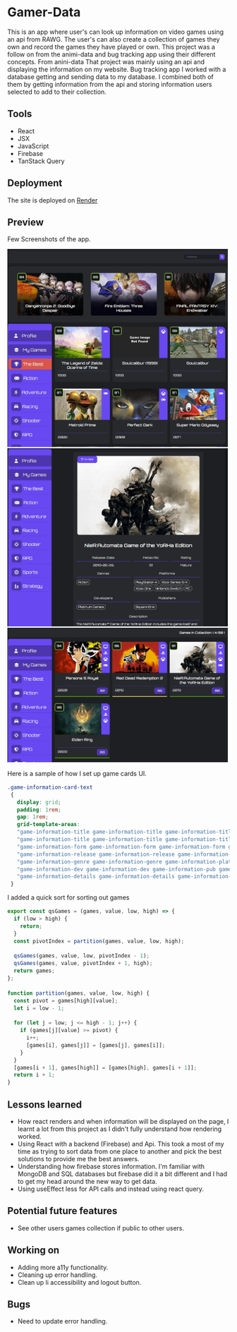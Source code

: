 # Gamer-Data

This is an app where user's can look up information on video games using an api from RAWG. The user's can also create a collection of games they own and record the games they have played or own. This project was a follow on from the animi-data and bug tracking app using their different concepts. From anini-data That project was mainly using an api and displaying the information on my website. Bug tracking app I worked with a database getting and sending data to my database. I combined both of them by getting information from the api and storing information users selected to add to their collection.

## Tools

- React
- JSX
- JavaScript
- Firebase
- TanStack Query

## Deployment

The site is deployed on [Render](https://gamer-data.onrender.com/)

## Preview

Few Screenshots of the app.

<img src="public/game-1.JPG" width="500">
<img src="public/game-2.JPG" width="500">
<img src="public/game-3.JPG" width="500">

Here is a sample of how I set up game cards UI.

```css
.game-information-card-text
 {
   display: grid;
   padding: 1rem;
   gap: 1rem;
   grid-template-areas: 
   "game-information-title game-information-title game-information-title game-information-title"
   "game-information-title game-information-title game-information-title game-information-title"
   "game-information-form game-information-form game-information-form game-information-button"
   "game-information-release game-information-release game-information-score game-information-rating"
   "game-information-genre game-information-genre game-information-platforms game-information-platforms"
   "game-information-dev game-information-dev game-information-pub game-information-pub "
   "game-information-details game-information-details game-information-details game-information-details " ;
 }

```

I added a quick sort for sorting out games
```js
export const qsGames = (games, value, low, high) => {
  if (low > high) {
    return;
  }
  const pivotIndex = partition(games, value, low, high);

  qsGames(games, value, low, pivotIndex - 1);
  qsGames(games, value, pivotIndex + 1, high);
  return games;
};

function partition(games, value, low, high) {
  const pivot = games[high][value];
  let i = low - 1;

  for (let j = low; j <= high - 1; j++) {
    if (games[j][value] >= pivot) {
      i++;
      [games[i], games[j]] = [games[j], games[i]];
    }
  }
  [games[i + 1], games[high]] = [games[high], games[i + 1]];
  return i + 1;
}
```

## Lessons learned

- How react renders and when information will be displayed on the page, I learnt a lot from this project as I didn't fully understand how rendering worked. 
- Using React with a backend (Firebase) and Api. This took a most of my time as trying to sort data from one place to another and pick the best solutions to provide me the best answers. 
- Understanding how firebase stores information. I'm familiar with MongoDB and SQL databases but firebase did it a bit different and I had to get my head around the new way to get data. 
- Using useEffect less for API calls and instead using react query. 

## Potential future features

- See other users games collection if public to other users. 

## Working on

- Adding more a11y functionality. 
- Cleaning up error handling.  
- Clean up li accessibility and logout button.  

## Bugs
- Need to update error handling.
